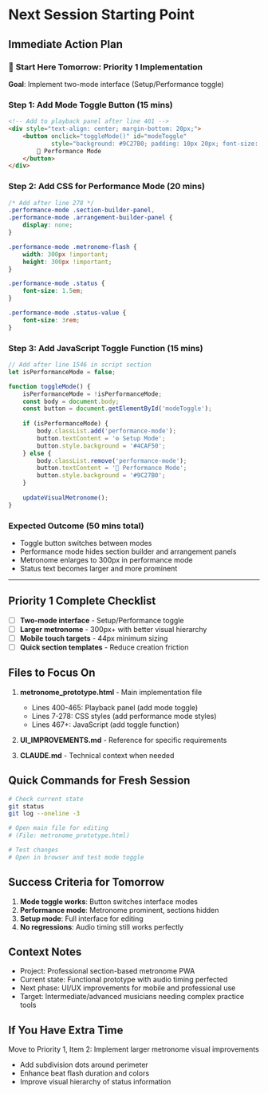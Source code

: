# Next Session Starting Point

## Immediate Action Plan

### 🎯 **Start Here Tomorrow**: Priority 1 Implementation

**Goal**: Implement two-mode interface (Setup/Performance toggle)

### **Step 1: Add Mode Toggle Button** (15 mins)
```html
<!-- Add to playback panel after line 401 -->
<div style="text-align: center; margin-bottom: 20px;">
    <button onclick="toggleMode()" id="modeToggle" 
            style="background: #9C27B0; padding: 10px 20px; font-size: 16px;">
        📱 Performance Mode
    </button>
</div>
```

### **Step 2: Add CSS for Performance Mode** (20 mins)
```css
/* Add after line 278 */
.performance-mode .section-builder-panel,
.performance-mode .arrangement-builder-panel {
    display: none;
}

.performance-mode .metronome-flash {
    width: 300px !important;
    height: 300px !important;
}

.performance-mode .status {
    font-size: 1.5em;
}

.performance-mode .status-value {
    font-size: 3rem;
}
```

### **Step 3: Add JavaScript Toggle Function** (15 mins)
```javascript
// Add after line 1546 in script section
let isPerformanceMode = false;

function toggleMode() {
    isPerformanceMode = !isPerformanceMode;
    const body = document.body;
    const button = document.getElementById('modeToggle');
    
    if (isPerformanceMode) {
        body.classList.add('performance-mode');
        button.textContent = '⚙️ Setup Mode';
        button.style.background = '#4CAF50';
    } else {
        body.classList.remove('performance-mode');
        button.textContent = '📱 Performance Mode';
        button.style.background = '#9C27B0';
    }
    
    updateVisualMetronome();
}
```

### **Expected Outcome** (50 mins total)
- Toggle button switches between modes
- Performance mode hides section builder and arrangement panels
- Metronome enlarges to 300px in performance mode
- Status text becomes larger and more prominent

---

## **Priority 1 Complete Checklist**

- [ ] **Two-mode interface** - Setup/Performance toggle
- [ ] **Larger metronome** - 300px+ with better visual hierarchy  
- [ ] **Mobile touch targets** - 44px minimum sizing
- [ ] **Quick section templates** - Reduce creation friction

## **Files to Focus On**

1. **metronome_prototype.html** - Main implementation file
   - Lines 400-465: Playback panel (add mode toggle)
   - Lines 7-278: CSS styles (add performance mode styles)
   - Lines 467+: JavaScript (add toggle function)

2. **UI_IMPROVEMENTS.md** - Reference for specific requirements
3. **CLAUDE.md** - Technical context when needed

## **Quick Commands for Fresh Session**

```bash
# Check current state
git status
git log --oneline -3

# Open main file for editing
# (File: metronome_prototype.html)

# Test changes
# Open in browser and test mode toggle
```

## **Success Criteria for Tomorrow**

1. **Mode toggle works**: Button switches interface modes
2. **Performance mode**: Metronome prominent, sections hidden
3. **Setup mode**: Full interface for editing
4. **No regressions**: Audio timing still works perfectly

## **Context Notes**

- Project: Professional section-based metronome PWA
- Current state: Functional prototype with audio timing perfected
- Next phase: UI/UX improvements for mobile and professional use
- Target: Intermediate/advanced musicians needing complex practice tools

## **If You Have Extra Time**

Move to Priority 1, Item 2: Implement larger metronome visual improvements
- Add subdivision dots around perimeter
- Enhance beat flash duration and colors
- Improve visual hierarchy of status information